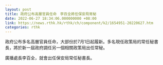 ```yaml
---
layout: post
title: 政府公布高層官員任命　李百全將任保安局常秘
date: 2022-06-27 18:34:06.000000000 +08:00
link: https://news.rthk.hk/rthk/ch/component/k2/1654951-20220627.htm
categories: rthk
---
```


政府公布多名高層官員任命，大部份於7月1日起履新。多名現任政策局的常任秘書長，將於新一屆政府調任另一個相關政策局出任常秘。

廣播處長李百全，就會出任保安局常任秘書長。
